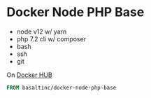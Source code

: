 # Docker Node PHP Base

- node v12 w/ yarn
- php 7.2 cli w/ composer
- bash
- ssh
- git

On [Docker HUB](https://hub.docker.com/repository/docker/basaltinc/docker-node-php-base)

```dockerfile
FROM basaltinc/docker-node-php-base
```
